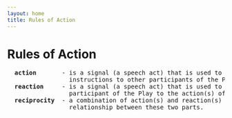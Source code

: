 ```yaml
---
layout: home
title: Rules of Action
---
```

# Rules of Action
<pre>
  <b>action</b>       - is a signal (a speech act) that is used to convey information or 
                 instructions to other participants of the Play;
  <b>reaction</b>     - is a signal (a speech act) that is used to convey the <i>response</i> of a 
                 participant of the Play to the action(s) of other participants;
  <b>reciprocity</b>  - a combination of action(s) and reaction(s) in which there is a causal 
                 relationship between these two parts.
</pre>